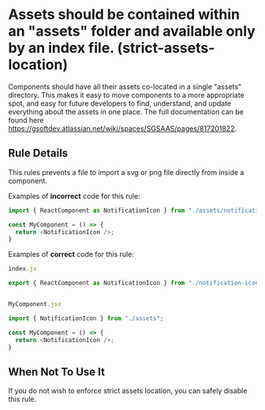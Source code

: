 # Assets should be contained within an "assets" folder and available only by an index file. (strict-assets-location)

Components should have all their assets co-located in a single "assets" directory. This makes it easy to move components to a more appropriate spot, and easy for future developers to find, understand, and update everything about the assets in one place.
The full documentation can be found here https://gsoftdev.atlassian.net/wiki/spaces/SGSAAS/pages/817201822.

## Rule Details

This rules prevents a file to import a svg or png file directly from inside a component.

Examples of **incorrect** code for this rule:

```js
import { ReactComponent as NotificationIcon } from "./assets/notification-icon.svg";

const MyComponent = () => {
  return <NotificationIcon />;
}
```

Examples of **correct** code for this rule:

```js
index.js

export { ReactComponent as NotificationIcon } from "./notification-icon.svg";
```

```js

MyComponent.jsx

import { NotificationIcon } from "./assets";

const MyComponent = () => {
  return <NotificationIcon />;
}
```

## When Not To Use It

If you do not wish to enforce strict assets location, you can safely disable this rule.